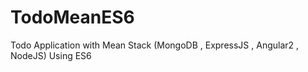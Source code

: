 # TodoMeanES6
Todo Application with Mean Stack (MongoDB , ExpressJS , Angular2 , NodeJS) Using ES6 
